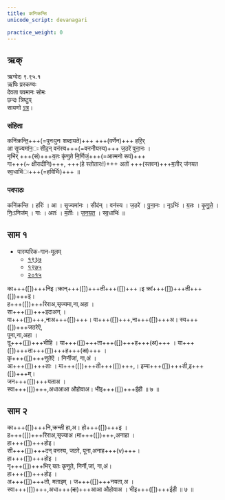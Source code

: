 ```yaml
---
title: कनिक्रन्ति
unicode_script: devanagari

practice_weight: 0
---
```


## ऋक्

ऋग्वेदः  ९.९५.१  
ऋषिः  प्रस्कण्वः  
देवता  पवमानः सोमः  
छन्दः  त्रिष्टुप्  
सायणो [ऽत्र](http://192.155.224.66/stage/rigveda-samhita/describe/rikMandala/009.095.001)।

### संहिता
कनि॑क्रन्ति॒+++(=पुनःपुनः शब्दायते)+++ +++(वर्णेन)+++ हरि॒र्  
आ सृ॒ज्यमा॑न॒ः सीद॒न् वन॑स्य+++(=वननीयस्य)+++  ज॒ठरे॑ पुना॒नः ।  
नृभि॑र् +++(सं)+++य॒तः कृ॑णुते नि॒र्णिजं॒+++(=आत्मनो रूपं)+++  
गा+++(~ क्षीरादीनि)+++, +++(हे स्तोतारः!)+++ अतो॑ +++(स्तवन)+++म॒तीर् ज॑नयत स्व॒धाभि॑ः+++(=हविर्भिः)+++ ॥

### पदपाठः
कनि॑क्रन्ति । हरिः॑ । आ । सृ॒ज्यमा॑नः । सीद॑न् । वन॑स्य । ज॒ठरे॑ । पु॒ना॒नः ।
नृऽभिः॑ । य॒तः । कृ॒णु॒ते॒ । निः॒ऽनिज॑म् । गाः । अतः॑ । म॒तीः । ज॒न॒य॒त॒ । स्व॒धाभिः॑ ॥

## साम १
- पारम्परिक-गान-मूलम् 
  - [१९३७](https://archive.org/stream/sAmaveda-jaiminIya-paravastu-paramparA-docs/sAmaveda-paravastu-1937#page/n55/mode/1up)
  - [१९७५](https://archive.org/stream/sAmaveda-jaiminIya-paravastu-paramparA-docs/sAmaveda-paravastu-1975#page/n51/mode/2up)
  - [२०१५](https://archive.org/stream/sAmaveda-jaiminIya-paravastu-paramparA-docs/proxaNa-sAmAni#page/n3/mode/2up)

<div class="audioEmbed"  caption="रामानुजार्यः 1974 " src="https://archive
.org/download/jaiminIya-sAma-gAna-paravastu-tradition-rAmAnuja/kanikranti-1.mp3"></div>
<div class="audioEmbed"  caption="गोपालार्यः 2015  " src="https://archive
.org/download/jaiminIya-sAma-gAna-paravastu-tradition-gopAla-2015/kanikranti-1.mp3"></div>

का+++([])+++निइ।क्रान्+++([])+++ती+++([])+++।इ क्रां+++([])+++ती+++([])+++इ।  
ह+++([])+++रिराअ,सृज्यमा,ना,अहा ।  
सा+++([])+++इदाअन् ।  
वा+++([])+++,नाअ+++([])+++। वा+++([])+++,ना+++([])+++अ। स्य+++([])+++जठरेऎ,  
पूना,ना,अहा ।  
न्रू+++([])+++भीहि । या+++([])+++ता+++([])+++ह+++(~~अ~~)+++ । या+++([])+++ता+++([])+++ह+++(~~अ~~)+++ ।  
कृ+++([])+++णुतेऎ ।  निर्नीजां, गा,अं ।  
आ+++([])+++ताः । मा+++([])+++ती+++([])+++,। इम्मा+++([])+++ती,इ+++([])+++म्।  
जन+++([])+++यताअ ।  
स्वा+++([])+++,अधाआआ औहोवाअ। भीइ+++([])+++ईही ॥ ७ ॥

## साम २
<div class="audioEmbed"  caption="रामानुजार्यः 1974 " src="https://archive
.org/download/jaiminIya-sAma-gAna-paravastu-tradition-rAmAnuja/kanikranti-2.mp3"></div>
<div class="audioEmbed"  caption="गोपालार्यः 2015  " src="https://archive
.org/download/jaiminIya-sAma-gAna-paravastu-tradition-gopAla-2015/kanikranti-2.mp3"></div>

का+++([])+++नि,क्रन्ती हा,अ। हो+++([])+++इ ।  
ह+++([])+++रिराअ,सृज्याअ।मा+++([])+++,अनाहा ।  
हा+++([])+++होइ।  
सी+++([])+++दन् वनस्य, जठरे, पूना,अनाह+++(v)+++।  
हा+++([])+++होइ ।  
नृ+++([])+++भिर् यतः कृणुते, निर्नी,जां, गा,अं।  
हा+++([])+++होइ ।  
अ+++([])+++तो, मताइम् ।
ज+++([])+++नयता,अ ।  
स्वा+++([])+++,अधा+++(~~दा~~)+++आआ औहोवाअ । भीइ+++([])+++ईही ॥ ७ ॥
